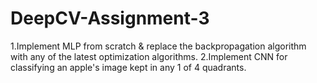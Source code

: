 # DeepCV-Assignment-3


1.Implement MLP from scratch & replace the backpropagation algorithm with any of the latest optimization algorithms.
2.Implement CNN for classifying an apple's image kept in any 1 of 4 quadrants.
